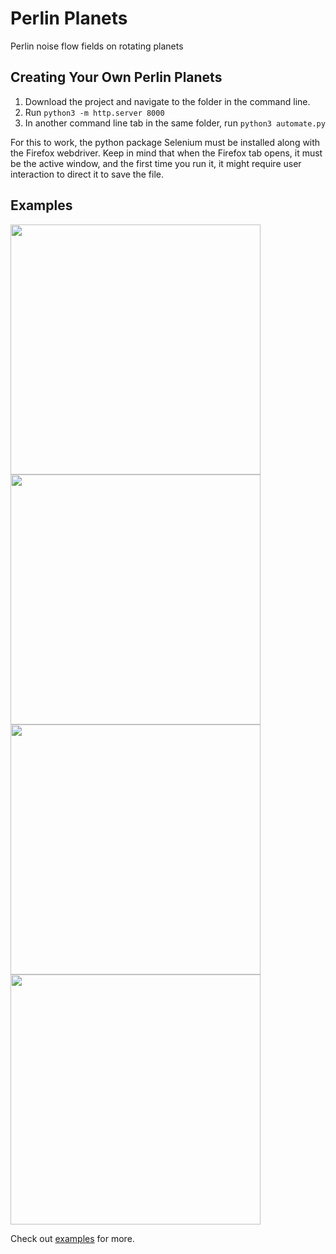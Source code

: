 # Perlin Planets
Perlin noise flow fields on rotating planets

## Creating Your Own Perlin Planets

1. Download the project and navigate to the folder in the command line.
2. Run `python3 -m http.server 8000`
3. In another command line tab in the same folder, run `python3 automate.py` 

For this to work, the python package Selenium must be installed along with the Firefox webdriver. Keep in mind that when the Firefox tab opens, it must be the active window, and the first time you run it, it might require user interaction to direct it to save the file.

## Examples

<img src="examples/cyan.gif" width="400" height="400" />

<img src="examples/pastel-pink.gif" width="400" height="400" />

<img src="examples/pastel.gif" width="400" height="400" />

<img src="examples/pink-orange.gif" width="400" height="400" />

Check out [examples](https://github.com/vbhaip/perlin-planets/tree/main/examples) for more.
